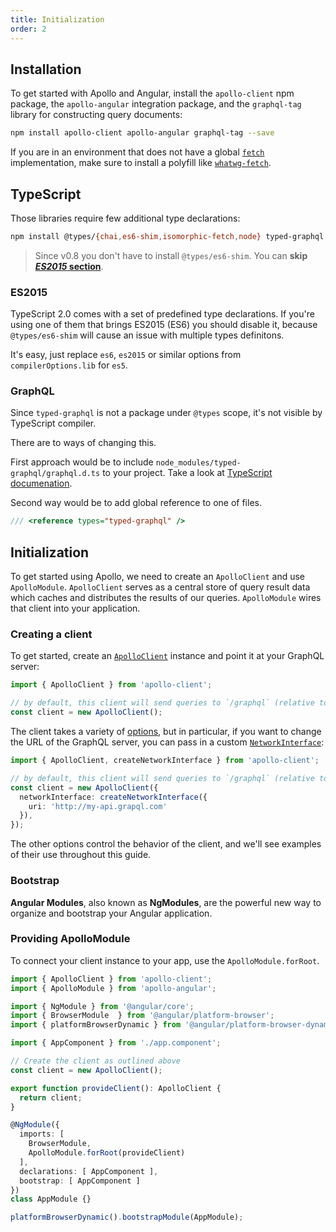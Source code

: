 ```yaml
---
title: Initialization
order: 2
---
```

<h2 id="installation">Installation</h2>

To get started with Apollo and Angular, install the `apollo-client` npm package, the `apollo-angular` integration package, and the `graphql-tag` library for constructing query documents:

```bash
npm install apollo-client apollo-angular graphql-tag --save
```

If you are in an environment that does not have a global [`fetch`](https://developer.mozilla.org/en-US/docs/Web/API/GlobalFetch/fetch) implementation, make sure to install a polyfill like [`whatwg-fetch`](https://www.npmjs.com/package/whatwg-fetch).

<h2 id="typescript">TypeScript</h2>

Those libraries require few additional type declarations:

```bash
npm install @types/{chai,es6-shim,isomorphic-fetch,node} typed-graphql --save-dev
```

> Since v0.8 you don't have to install `@types/es6-shim`. You can **skip [*ES2015* section](#typescript-es2015)**.

<h3 id="typescript-es2015">ES2015</h3>

TypeScript 2.0 comes with a set of predefined type declarations.
If you're using one of them that brings ES2015 (ES6) you should disable it, because `@types/es6-shim` will cause an issue with multiple types definitons.

It's easy, just replace `es6`, `es2015` or similar options from `compilerOptions.lib` for `es5`.

<h3 id="typescript-graphql">GraphQL</h3>

Since `typed-graphql` is not a package under `@types` scope, it's not visible by TypeScript compiler.

There are to ways of changing this.

First approach would be to include `node_modules/typed-graphql/graphql.d.ts` to your project. Take a look at [TypeScript documenation](https://www.typescriptlang.org/docs/handbook/tsconfig-json.html).

Second way would be to add global reference to one of files.

```ts
/// <reference types="typed-graphql" />
```

<h2 id="initialization">Initialization</h2>

To get started using Apollo, we need to create an `ApolloClient` and use `ApolloModule`. `ApolloClient` serves as a central store of query result data which caches and distributes the results of our queries. `ApolloModule` wires that client into your application.

<h3 id="creating-client">Creating a client</h3>

To get started, create an [`ApolloClient`](/core/apollo-client-api.html#constructor) instance and point it at your GraphQL server:

```ts
import { ApolloClient } from 'apollo-client';

// by default, this client will send queries to `/graphql` (relative to the URL of your app)
const client = new ApolloClient();
```

The client takes a variety of [options](/core/apollo-client-api.html#constructor), but in particular, if you want to change the URL of the GraphQL server, you can pass in a custom [`NetworkInterface`](/core/apollo-client-api.html#NetworkInterface):

```ts
import { ApolloClient, createNetworkInterface } from 'apollo-client';

// by default, this client will send queries to `/graphql` (relative to the URL of your app)
const client = new ApolloClient({
  networkInterface: createNetworkInterface({
    uri: 'http://my-api.grapql.com'
  }),
});
```

The other options control the behavior of the client, and we'll see examples of their use throughout this guide.

<h3 id="bootstrap">Bootstrap</h3>

**Angular Modules**, also known as **NgModules**, are the powerful new way to organize and bootstrap your Angular application.

<h3 id="providing-apollomodule">Providing ApolloModule</h3>

To connect your client instance to your app, use the `ApolloModule.forRoot`.

```ts
import { ApolloClient } from 'apollo-client';
import { ApolloModule } from 'apollo-angular';

import { NgModule } from '@angular/core';
import { BrowserModule  } from '@angular/platform-browser';
import { platformBrowserDynamic } from '@angular/platform-browser-dynamic';

import { AppComponent } from './app.component';

// Create the client as outlined above
const client = new ApolloClient();

export function provideClient(): ApolloClient {
  return client;
}

@NgModule({
  imports: [
    BrowserModule,
    ApolloModule.forRoot(provideClient)
  ],
  declarations: [ AppComponent ],
  bootstrap: [ AppComponent ]
})
class AppModule {}

platformBrowserDynamic().bootstrapModule(AppModule);
```

<!--  Add content here once it exists -->
<!-- ## Troubleshooting -->
